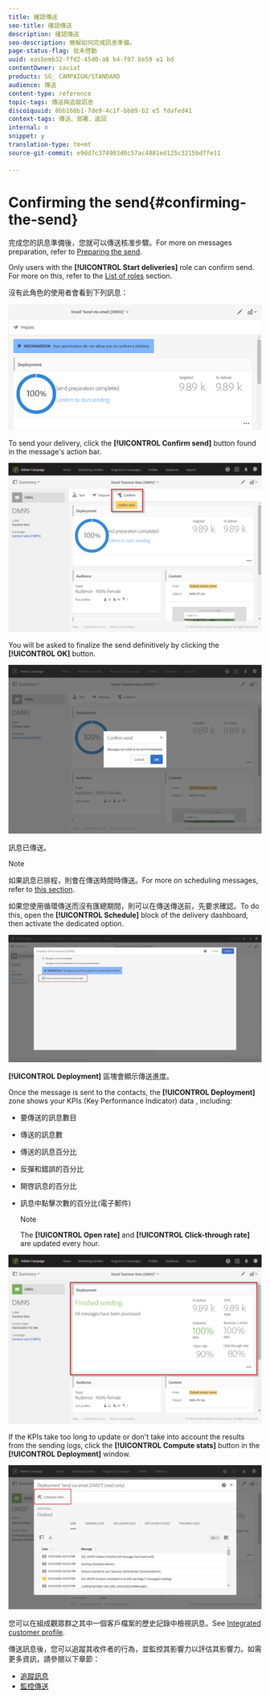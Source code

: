 ```yaml
---
title: 確認傳送
seo-title: 確認傳送
description: 確認傳送
seo-description: 瞭解如何完成訊息準備。
page-status-flag: 從未啓動
uuid: easbemb32-ffd2-45d0-a8 b4-f97 be59 a1 bd
contentOwner: saviat
products: SG_ CAMPAIGN/STANDARD
audience: 傳送
content-type: reference
topic-tags: 傳送與追蹤訊息
discoiquuid: 8bb160b1-7de9-4c1f-bb89-b2 e5 fdafed41
context-tags: 傳送、部署、返回
internal: n
snippet: y
translation-type: tm+mt
source-git-commit: e9dd7c374903d0c57ac4881ed125c3215bd7fe11

---
```



# Confirming the send{#confirming-the-send}

完成您的訊息準備後，您就可以傳送核准步驟。For more on messages preparation, refer to [Preparing the send](../../sending/using/preparing-the-send.md).

Only users with the **[!UICONTROL Start deliveries]** role can confirm send. For more on this, refer to the [List of roles](../../administration/using/list-of-roles.md) section.

沒有此角色的使用者會看到下列訊息：

![](assets/confirm_delivery_2.png)

To send your delivery, click the **[!UICONTROL Confirm send]** button found in the message's action bar.

![](assets/confirm_delivery.png)

You will be asked to finalize the send definitively by clicking the **[!UICONTROL OK]** button.

![](assets/confirm_delivery1.png)

訊息已傳送。

>[!NOTE]
>
>如果訊息已排程，則會在傳送時間時傳送。For more on scheduling messages, refer to [this section](../../sending/using/about-scheduling-messages.md).

如果您使用循環傳送而沒有匯總期間，則可以在傳送傳送前，先要求確認。To do this, open the **[!UICONTROL Schedule]** block of the delivery dashboard, then activate the dedicated option.

![](assets/confirmation_recurring_deliveries.png)

**[!UICONTROL Deployment]** 區塊會顯示傳送進度。

Once the message is sent to the contacts, the **[!UICONTROL Deployment]** zone shows your KPIs (Key Performance Indicator) data , including:

* 要傳送的訊息數目
* 傳送的訊息數
* 傳送的訊息百分比
* 反彈和錯誤的百分比
* 開啓訊息的百分比
* 訊息中點擊次數的百分比(電子郵件)

   >[!NOTE]
   >
   >The **[!UICONTROL Open rate]** and **[!UICONTROL Click-through rate]** are updated every hour.

![](assets/sending_delivery.png)

If the KPIs take too long to update or don't take into account the results from the sending logs, click the **[!UICONTROL Compute stats]** button in the **[!UICONTROL Deployment]** window.

![](assets/sending_delivery7.png)

您可以在組成觀眾群之其中一個客戶檔案的歷史記錄中檢視訊息。See [Integrated customer profile](../../audiences/using/integrated-customer-profile.md).

傳送訊息後，您可以追蹤其收件者的行為，並監控其影響力以評估其影響力。如需更多資訊，請參閱以下章節：

* [追蹤訊息](../../sending/using/tracking-messages.md)
* [監控傳送](../../sending/using/monitoring-a-delivery.md)

